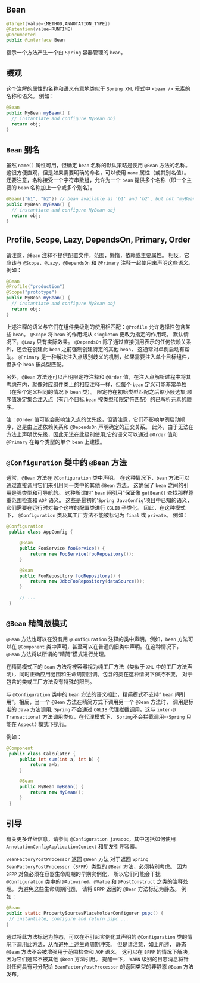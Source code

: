 ## Bean

```java
@Target(value={METHOD,ANNOTATION_TYPE})
@Retention(value=RUNTIME)
@Documented
public @interface Bean
```

指示一个方法产生一个由 `Spring` 容器管理的 `bean`。

## 概观

这个注解的属性的名称和语义有意地类似于 `Spring XML` 模式中 `<bean />` 元素的名称和语义。 例如：

```java
@Bean
public MyBean myBean() {
  // instantiate and configure MyBean obj
  return obj;
}
```

## `Bean` 别名

虽然 `name()` 属性可用，但确定 `bean` 名称的默认策略是使用 `@Bean` 方法的名称。 这很方便直观，但是如果需要明确的命名，可以使用 `name` 属性（或其别名值）。 
还要注意，名称接受一个字符串数组，允许为一个 `bean` 提供多个名称（即一个主要的 `bean` 名称加上一个或多个别名）。

```java
@Bean({"b1", "b2"}) // bean available as 'b1' and 'b2', but not 'myBean'
public MyBean myBean() {
  // instantiate and configure MyBean obj
  return obj;
}
```

## Profile, Scope, Lazy, DependsOn, Primary, Order

请注意，`@Bean` 注释不提供配置文件，范围，懒惰，依赖或主要属性。 相反，它应该与 `@Scope`，`@Lazy`，`@DependsOn` 和 `@Primary` 注释一起使用来声明这些语义。 例如：

```java
@Bean
@Profile("production")
@Scope("prototype")
public MyBean myBean() {
  // instantiate and configure MyBean obj
  return obj;
}
```

上述注释的语义与它们在组件类级别的使用相匹配：`@Profile` 允许选择性包含某些 `bean`。 `@Scope` 将 `bean` 的作用域从 `singleton` 更改为指定的作用域。
默认情况下，`@Lazy` 只有实际效果。 `@DependsOn` 除了通过直接引用表示的任何依赖关系外，还会在创建此 `bean` 之前强制创建特定的其他 `bean`，
这通常对单例启动有帮助。 `@Primary` 是一种解决注入点级别歧义的机制，如果需要注入单个目标组件，但多个 `bean` 按类型匹配。

另外，`@Bean` 方法还可以声明限定符注释和 `@Order` 值，在注入点解析过程中将其考虑在内，就像对应组件类上的相应注释一样，但每个 `bean` 定义可能非常单独（在多个定义相同的情况下 `bean` 类）。
限定符在初始类型匹配之后缩小候选集;顺序值决定集合注入点（有几个目标 `bean` 按类型和限定符匹配）的已解析元素的顺序。

注：`@Order` 值可能会影响注入点的优先级，但请注意，它们不影响单例启动顺序，这是由上述依赖关系和 `@DependsOn` 声明确定的正交关系。
此外，由于无法在方法上声明优先级，因此无法在此级别使用;它的语义可以通过 `@Order` 值和 `@Primary` 在每个类型的单个 `bean` 上建模。

## `@Configuration` 类中的 `@Bean` 方法

通常，`@Bean` 方法在 `@Configuration` 类中声明。 在这种情况下，`bean` 方法可以通过直接调用它们来引用同一类中的其他 `@Bean` 方法。 
这确保了 `bean` 之间的引用是强类型和可导航的。 这种所谓的“ `bean` 间引用”保证像 `getBean()` 查找那样尊重范围检查和 `AOP` 语义。 
这些是最初的'`Spring JavaConfig`'项目中已知的语义，它们需要在运行时对每个这样的配置类进行 `CGLIB` 子类化。 因此，在这种模式下，
`@Configuration` 类及其工厂方法不能被标记为 `final` 或 `private`。 例如：

```java
@Configuration
 public class AppConfig {

     @Bean
     public FooService fooService() {
         return new FooService(fooRepository());
     }

     @Bean
     public FooRepository fooRepository() {
         return new JdbcFooRepository(dataSource());
     }

     // ...
 }
```

## `@Bean` 精简版模式

`@Bean` 方法也可以在没有用 `@Configuration` 注释的类中声明。例如，`bean` 方法可以在 `@Component` 类中声明，甚至可以在普通的旧类中声明。在这种情况下，
`@Bean` 方法将以所谓的“精简”模式进行处理。

在精简模式下的 `Bean` 方法将被容器视为纯工厂方法（类似于 `XML` 中的工厂方法声明），同时正确应用范围和生命周期回调。包含的类在这种情况下保持不变，
对于包含的类或工厂方法没有特殊的限制。

与 `@Configuration` 类中的 `bean` 方法的语义相比，精简模式不支持“ `bean` 间引用”。相反，当一个 `@Bean` 方法在精简方式下调用另一个 `@Bean` 方法时，
调用是标准的 `Java` 方法调用; `Spring` 不会通过 `CGLIB` 代理拦截调用。这与 `inter-@ Transactional` 方法调用类似，在代理模式下，
`Spring`不会拦截调用--`Spring` 只能在 `AspectJ` 模式下执行。

例如：

```java
@Component
 public class Calculator {
     public int sum(int a, int b) {
         return a+b;
     }

     @Bean
     public MyBean myBean() {
         return new MyBean();
     }
 }
```

## 引导

有关更多详细信息，请参阅 `@Configuration javadoc`，其中包括如何使用 `AnnotationConfigApplicationContext` 和朋友引导容器。

`BeanFactoryPostProcessor` 返回 `@Bean` 方法
对于返回 `Spring` `BeanFactoryPostProcessor`（`BFPP`）类型的 `@Bean` 方法，必须特别考虑。 因为 `BFPP` 对象必须在容器生命周期的早期实例化，
所以它们可能会干扰 `@Configuration` 类中的 `@Autowired`，`@Value` 和 `@PostConstruct` 之类的注释处理。 为避免这些生命周期问题，
请将 `BFPP` 返回的 `@Bean` 方法标记为静态。 例如：

```java
@Bean
public static PropertySourcesPlaceholderConfigurer pspc() {
 // instantiate, configure and return pspc ...
}
```

通过将此方法标记为静态，可以在不引起实例化其声明的 `@Configuration` 类的情况下调用此方法，从而避免上述生命周期冲突。 但是请注意，如上所述，
静态 `@Bean` 方法不会被增强用于范围检查和 `AOP` 语义。 这可以在 `BFPP` 的情况下解决，因为它们通常不被其他 `@Bean` 方法引用。 提醒一下，
`WARN` 级别的日志消息将针对任何具有可分配给 `BeanFactoryPostProcessor` 的返回类型的非静态 `@Bean` 方法发布。